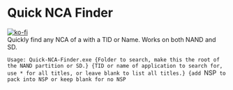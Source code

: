 # Quick NCA Finder
[![ko-fi](https://www.ko-fi.com/img/donate_sm.png)](https://ko-fi.com/X8X0LUTH)<br>
Quickly find any NCA of a with a TID or Name. Works on both NAND and SD.<br>

`Usage: Quick-NCA-Finder.exe {Folder to search, make this the root of the NAND partition or SD.} {TID or name of application to search for, use * for all titles, or leave blank to list all titles.} {add `NSP` to pack into NSP or keep blank for no NSP`
